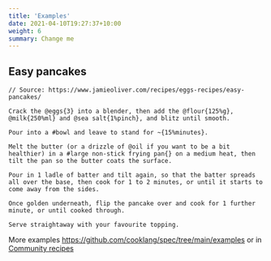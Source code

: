```yaml
---
title: 'Examples'
date: 2021-04-10T19:27:37+10:00
weight: 6
summary: Change me
---
```



## Easy pancakes

```
// Source: https://www.jamieoliver.com/recipes/eggs-recipes/easy-pancakes/

Crack the @eggs{3} into a blender, then add the @flour{125%g}, @milk{250%ml} and @sea salt{1%pinch}, and blitz until smooth.

Pour into a #bowl and leave to stand for ~{15%minutes}.

Melt the butter (or a drizzle of @oil if you want to be a bit healthier) in a #large non-stick frying pan{} on a medium heat, then tilt the pan so the butter coats the surface.

Pour in 1 ladle of batter and tilt again, so that the batter spreads all over the base, then cook for 1 to 2 minutes, or until it starts to come away from the sides.

Once golden underneath, flip the pancake over and cook for 1 further minute, or until cooked through.

Serve straightaway with your favourite topping.
```

More examples https://github.com/cooklang/spec/tree/main/examples or in [Community recipes](https://github.com/cooklang/recipes)
